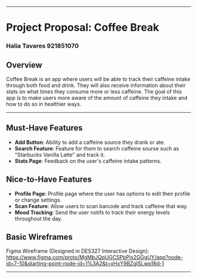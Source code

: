 
---

# Project Proposal: Coffee Break
### Halia Tavares 921851070

## Overview
Coffee Break is an app where users will be able to track their caffeine intake through both food and drink. They will also receive information about their stats on what times they consume more or less caffeine. The goal of this app is to make users more aware of the amount of caffeine they intake and how to do so in healthier ways.

---

## Must-Have Features
- **Add Button**: Ability to add a caffeine source they drank or ate.
- **Search Feature**: Feature for them to search caffeine sourse such as "Starbucks Vanilla Latte" and track it.
- **Stats Page**: Feedback on the user's caffeine intake patterns. 

## Nice-to-Have Features
- **Profile Page**: Profile page where the user has options to edit their profile or change settings.
- **Scan Feature**: Allow users to scan barcode and track caffeine that way.
- **Mood Tracking**: Send the user notifs to track their energy levels throughout the day.


## Basic Wireframes
Figma Wireframe (Designed in DES327 Interactive Design): https://www.figma.com/proto/MgMbJQpUGCSPbPlx2GGgUY/app?node-id=7-10&starting-point-node-id=1%3A2&t=xHxY9BZgISLwp18d-1 

---

